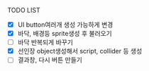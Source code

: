 TODO LIST
- [x] UI button여러개 생성 가능하게 변경
- [x] 바닥, 배경등 sprite생성 후 불러오기
- [ ] 바닥 반복되게 바꾸기
- [x] 선인장 object생성해서 script, collider 등 생성
- [ ] 결과창, 다시 버튼 만들기
